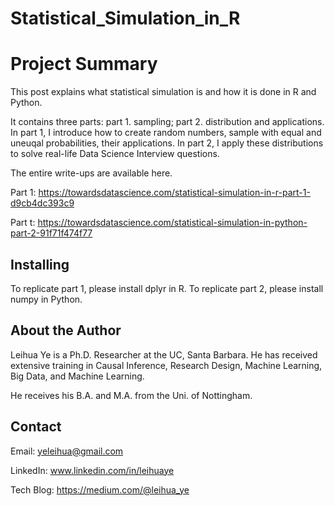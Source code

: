 # Statistical_Simulation_in_R

# Project Summary

This post explains what statistical simulation is and how it is done in R and Python. 

It contains three parts: part 1. sampling; part 2. distribution and applications. In part 1, I introduce how to create random numbers, sample with equal and uneuqal probabilities, their applications. In part 2, I apply these distributions to solve real-life Data Science Interview questions. 

The entire write-ups are available here.

Part 1: https://towardsdatascience.com/statistical-simulation-in-r-part-1-d9cb4dc393c9

Part t: https://towardsdatascience.com/statistical-simulation-in-python-part-2-91f71f474f77

## Installing

To replicate part 1, please install dplyr in R. To replicate part 2, please install numpy in Python.

## About the Author

Leihua Ye is a Ph.D. Researcher at the UC, Santa Barbara. He has received extensive training in Causal Inference, Research Design, Machine Learning, Big Data, and Machine Learning. 

He receives his B.A. and M.A. from the Uni. of Nottingham. 

## Contact

Email: yeleihua@gmail.com

LinkedIn: www.linkedin.com/in/leihuaye

Tech Blog: https://medium.com/@leihua_ye
